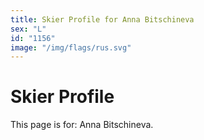 ```yaml
---
title: Skier Profile for Anna Bitschineva
sex: "L"
id: "1156"
image: "/img/flags/rus.svg" 
---
```


# Skier Profile

This page is for: Anna Bitschineva.
    